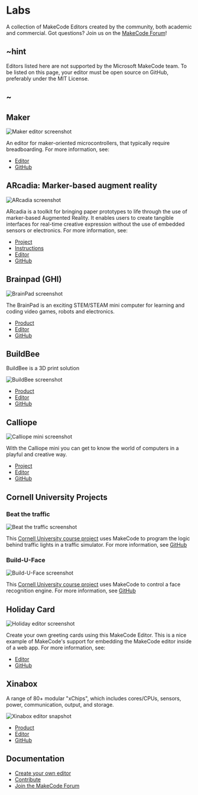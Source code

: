 # Labs

A collection of MakeCode Editors created by the community, both academic and commercial. Got questions? Join us on the [MakeCode Forum](http://forum.makecode.com/)!

## ~hint

Editors listed here are not supported by the Microsoft MakeCode team.
To be listed on this page, your editor must be open source on GitHub,
preferably under the MIT License. 

## ~

## Maker

![Maker editor screenshot](/static/targets/maker/screenshot.png)

An editor for maker-oriented microcontrollers, that typically require breadboarding. For 
more information, see:

* [Editor](https://maker.makecode.com)
* [GitHub](https://github.com/microsoft/pxt-maker)

## ARcadia: Marker-based augment reality

![ARcadia screenshot](/static/targets/ar/screenshot.png)

ARcadia is a toolkit for bringing paper prototypes to life through the use of marker-based Augmented Reality. It enables users to create tangible interfaces for real-time creative expression without the use of embedded sensors or electronics. For more information, see:

* [Project](http://www.playfulcomputation.group/arcadia.html)
* [Instructions](https://laboratoryforplayfulcomputation.github.io/arcadia/docs/about.html)
* [Editor](https://laboratoryforplayfulcomputation.github.io/arcadia/)
* [GitHub](https://github.com/LaboratoryForPlayfulComputation/arcadia)

## Brainpad (GHI)

![BrainPad screenshot](/static/targets/brainpad/brainpad.png)

The BrainPad is an exciting STEM/STEAM mini computer for learning and coding video games, robots and electronics.

- [Product](https://www.brainpad.com/)
- [Editor](https://makecode.brainpad.com/)
- [GitHub](https://github.com/microsoft/pxt-brainpad)

## BuildBee

BuildBee is a 3D print solution

![BuildBee screenshot](/static/targets/buildbee/buildbee.png)

- [Product](https://buildbee.com/)
- [Editor](https://makecode.buildbee.com/)
- [GitHub](https://github.com/Buildbee/makecode)

## Calliope

![Calliope mini screenshot](/static/targets/calliope/calliopeEditor.png)

With the Calliope mini you can get to know the world of computers in a playful and creative way.

- [Project](https://calliope.cc/)
- [Editor](https://makecode.calliope.cc/)
- [GitHub](https://github.com/microsoft/pxt-calliope)

## Cornell University Projects

### Beat the traffic

![Beat the traffic screenshot](/static/targets/corafic/screenshot.png)

This [Cornell University course project](https://makecode.com/courses/cornellMPS2017)
uses MakeCode to program the logic behind traffic lights in a traffic simulator. For 
more information, see [GitHub](https://github.com/liolop/Coraffic)

### Build-U-Face

![Build-U-Face screenshot](/static/targets/builduface/screenshot.png)

This [Cornell University course project](https://makecode.com/courses/cornellMPS2017)
uses MakeCode to control a face recognition engine. For 
more information, see [GitHub](https://github.com/JCSPEC/BuildUFace)

## Holiday Card

![Holiday editor screenshot](/static/targets/holiday/screenshot.png)

Create your own greeting cards using this MakeCode Editor. This is a nice example of
MakeCode's support for embedding the MakeCode editor inside of a web app. For more information, see:

* [Editor](https://samelhusseini.github.io/pxt-holidays/controller.html)
* [GitHub](https://github.com/samelhusseini/pxt-holidays)

## Xinabox

A range of 80+ modular "xChips", which includes cores/CPUs, sensors, power, communication, output, and storage.

![Xinabox editor snapshot](/static/targets/xinabox/xinabox.png)

- [Product](https://xinabox.cc)
- [Editor](https://makecode.xinabox.cc/)
- [GitHub](https://github.com/xinabox/pxt-xinabox)

## Documentation

* [Create your own editor](/target-creation)
* [Contribute](https://github.com/microsoft/pxt)
* [Join the MakeCode Forum](http://forum.makecode.com/)
